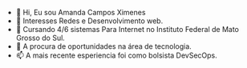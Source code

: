 - 👋 Hi, Eu sou Amanda Campos Ximenes
- 👀 Interesses Redes e Desenvolvimento web.
- 🌱 Cursando 4/6 sistemas Para Internet no Instituto Federal de Mato Grosso do Sul.
- 💞️ A procura de oportunidades na área de tecnologia.
- 📫 A mais recente esperiencia foi como bolsista DevSecOps.


